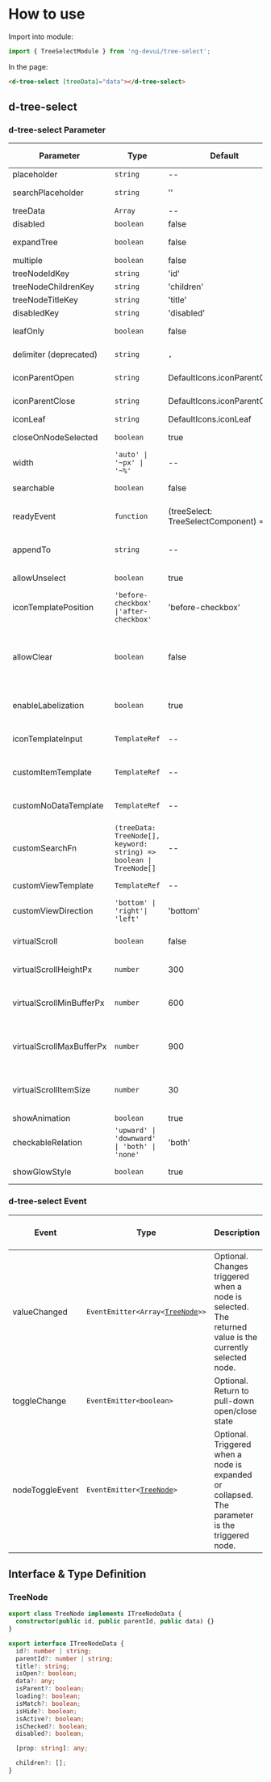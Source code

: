 # How to use

Import into module:

```ts
import { TreeSelectModule } from 'ng-devui/tree-select';
```

In the page:

```html
<d-tree-select [treeData]="data"></d-tree-select>
```

## d-tree-select

### d-tree-select Parameter

| Parameter                | Type                                                               | Default                                 | Description                                                                                                                                                                                                                                                                                          | Jump to Demo                                                                                    | Global Config |
| ------------------------ | ------------------------------------------------------------------ | --------------------------------------- | ---------------------------------------------------------------------------------------------------------------------------------------------------------------------------------------------------------------------------------------------------------------------------------------------------- | ----------------------------------------------------------------------------------------------- | ------------- |
| placeholder              | `string`                                                           | --                                      | Optional. placeholder string                                                                                                                                                                                                                                                                         | [Basic usage](demo#basic-usage)                                                                 |
| searchPlaceholder        | `string`                                                           | ''                                      | Optional. placeholder in the search text box.                                                                                                                                                                                                                                                        | [Simple search tree](demo#simple-search)                                                        |
| treeData                 | `Array`                                                            | --                                      | Required. Source data to be displayed.                                                                                                                                                                                                                                                               | [Basic usage](demo#basic-usage)                                                                 |
| disabled                 | `boolean`                                                          | false                                   | Optional. The input state is forbidden.                                                                                                                                                                                                                                                              | [Basic usage](demo#basic-usage)                                                                 |
| expandTree               | `boolean`                                                          | false                                   | Optional. indicating whether to expand the tree automatically.                                                                                                                                                                                                                                       | [Basic usage](demo#basic-usage)                                                                 |
| multiple                 | `boolean`                                                          | false                                   | Optional. It indicates the multi-choice switch.                                                                                                                                                                                                                                                      | [Basic usage](demo#basic-usage)                                                                 |
| treeNodeIdKey            | `string`                                                           | 'id'                                    | Optional. ID key name                                                                                                                                                                                                                                                                                | [Custom key](demo#keys)                                                                         |
| treeNodeChildrenKey      | `string`                                                           | 'children'                              | Optional. child node key name                                                                                                                                                                                                                                                                        | [Custom key](demo#keys)                                                                         |
| treeNodeTitleKey         | `string`                                                           | 'title'                                 | Optional. title key name                                                                                                                                                                                                                                                                             | [Custom key](demo#keys)                                                                         |
| disabledKey              | `string`                                                           | 'disabled'                              | Optional. The disabled node cannot be selected.                                                                                                                                                                                                                                                      | [Basic usage](demo#basic-usage)                                                                 |
| leafOnly                 | `boolean`                                                          | false                                   | Optional. This parameter is optional only for leaf nodes.                                                                                                                                                                                                                                            | [Only leaf nodes can be selected](demo#leaf-only)                                               |
| delimiter (deprecated)   | `string`                                                           | `,`                                     | Optional. Selected result separator (used for multiple selections)                                                                                                                                                                                                                                   |
| iconParentOpen           | `string`                                                           | DefaultIcons.iconParentOpen             | Optional. Icon when a tree node is opened                                                                                                                                                                                                                                                            | [Expand and close the icon](demo#icon-parent)                                                   |
| iconParentClose          | `string`                                                           | DefaultIcons.iconParentClose            | Optional. Icon when a tree node is closed                                                                                                                                                                                                                                                            | [Expand and close the icon](demo#icon-parent)                                                   |
| iconLeaf                 | `string`                                                           | DefaultIcons.iconLeaf                   | Optional. node icon.                                                                                                                                                                                                                                                                                 | [Custom key](demo#keys)                                                                         |
| closeOnNodeSelected      | `boolean`                                                          | true                                    | Optional. When a node is selected, the drop-down list box is disabled (only for single selection).                                                                                                                                                                                                   | [Custom key](demo#keys)                                                                         |
| width                    | `'auto' \| '~px' \| '~%'`                                          | --                                      | Optional. width of the drop-down list box                                                                                                                                                                                                                                                            | [Basic usage](demo#basic-usage)                                                                 |
| searchable               | `boolean`                                                          | false                                   | Optional. indicating whether a tree can be searched.                                                                                                                                                                                                                                                 | [Simple search tree](demo#simple-search)                                                        |
| readyEvent               | `function`                                                         | (treeSelect: TreeSelectComponent) => {} | Optional. Hook function that can be called when the component initialization is complete                                                                                                                                                                                                             | [Hook called upon completion of initialization](demo#init-hooks)                                |
| appendTo                 | `string`                                                           | --                                      | Optional. Attach the drop-down list box to the DOM selector node of the input value. If the value is empty, the drop-down list box is in the component.                                                                                                                                              | [Append To Element Capability](demo#append-to-element)                                          |
| allowUnselect            | `boolean`                                                          | true                                    | Optional. Whether to allow deselecting selected items in single-select mode.                                                                                                                                                                                                                         | [Basic usage](demo#basic-usage)                                                                 |
| iconTemplatePosition     | `'before-checkbox' \|'after-checkbox'`                             | 'before-checkbox'                       | Optional. position of the customized template                                                                                                                                                                                                                                                        | [Customizing icons and selected nodes](demo#custom-icon)                                        |
| allowClear               | `boolean`                                                          | false                                   | Optional. indicates whether to clear selected items by clicking the clear button in the text box in radio mode. The value of `allowUnselect` must be `true`. Otherwise, the experience consistency rule will be damaged. This parameter is valid only when the value of enableLabelization is false. | [Basic usage](demo#basic-usage)                                                                 |
| enableLabelization       | `boolean`                                                          | true                                    | Optional. Indicates whether to enable the tagged display effect. This parameter is enabled by default when the public cloud visual function is used.                                                                                                                                                 | [Tag-based configuration](demo#labelization)                                                    |
| iconTemplateInput        | `TemplateRef`                                                      | --                                      | Optional. Template of the customized icon                                                                                                                                                                                                                                                            | [Customizing icons and selected nodes](demo#custom-icon)                                        |
| customItemTemplate       | `TemplateRef`                                                      | --                                      | Optional. The display content of selected nodes can be customized.                                                                                                                                                                                                                                   | [Customizing icons and selected nodes](demo#custom-icon)                                        |
| customNoDataTemplate     | `TemplateRef`                                                      | --                                      | Optional. Customization of content without data. The isSearchResult parameter in the template can be used to determine whether the content is a search result.                                                                                                                                       | [Simple search tree](demo#simple-search)                                                        |
| customSearchFn           | `(treeData: TreeNode[], keyword: string) => boolean \| TreeNode[]` | --                                      | Optional. Custom search function. When true or an empty array is returned, no search result is displayed.                                                                                                                                                                                            | [Simple search tree](demo#simple-search)                                                        |
| customViewTemplate       | `TemplateRef`                                                      | --                                      | Optional. The display content of a customized region can be customized.                                                                                                                                                                                                                              | [Custom Area](demo#custom-template)                                                             |
| customViewDirection      | `'bottom' \| 'right'\| 'left'`                                     | 'bottom'                                | Optional, relative position of the customViewTemplate drop-down list box                                                                                                                                                                                                                             | [Custom Area](demo#custom-template)                                                             |
| virtualScroll            | `boolean`                                                          | false                                   | Optional. Specifies whether to enable virtual scrolling. This parameter is usually used in scenarios with a large amount of data.                                                                                                                                                                    | [Virtual scrolling] (demo#virtual-scroll)                                                       |
| virtualScrollHeightPx    | `number`                                                           | 300                                     | Optional. Set the height of the virtual scrolling content area(`px`).                                                                                                                                                                                                                                | [Virtual scroll](demo#virtual-scroll)                                                           |
| virtualScrollMinBufferPx | `number`                                                           | 600                                     | Optional. Set the minimum buffer size during virtual scrolling(`px`). For details, see https://material.angular.io/cdk/scrolling/overview#scrolling-over-fixed-size-items                                                                                                                            | [Virtual Scroll](demo#virtual-scroll)                                                           |
| virtualScrollMaxBufferPx | `number`                                                           | 900                                     | Optional. Set the maximum buffer size during virtual scrolling.(`px`) For details, see https://material.angular.io/cdk/scrolling/overview#scrolling-over-fixed-size-items                                                                                                                            | [Virtual Scroll](demo#virtual-scroll)                                                           |
| virtualScrollItemSize    | `number`                                                           | 30                                      | Optional. Set the element size in the virtual scrolling(`px`). For details, see https://material.angular.io/cdk/scrolling/overview#scrolling-over-fixed-size-items                                                                                                                                   | [Virtual Scroll](demo#virtual-scroll)                                                           |
| showAnimation            | `boolean`                                                          | true                                    | optional. Whether to enable animation.                                                                                                                                                                                                                                                               |                                                                                                 | ✔             |
| checkableRelation        | `'upward' \| 'downward' \| 'both' \| 'none'`                       | 'both'                                  | Optional. Sets the check rule of the parent-child                                                                                                                                                                                                                                                    | [Tree checkableRelation](http://devui.huawei.com/components/zh-cn/tree/demo#check-control-tree) |
| showGlowStyle            | `boolean`                                                          | true                                    | (Optional) Indicates whether to display the floating glow effect.                                                                                                                                                                                                                                    |

### d-tree-select Event

| Event           | Type                                             | Description                                                                                             | Jump to Demo                    |
| --------------- | ------------------------------------------------ | ------------------------------------------------------------------------------------------------------- | ------------------------------- |
| valueChanged    | `EventEmitter<Array<`[`TreeNode`](#treenode)`>>` | Optional. Changes triggered when a node is selected. The returned value is the currently selected node. | [Basic usage](demo#basic-usage) |
| toggleChange    | `EventEmitter<boolean>`                          | Optional. Return to pull-down open/close state                                                          | [Basic usage](demo#basic-usage) |
| nodeToggleEvent | `EventEmitter<`[`TreeNode`](#treenode)`>`        | Optional. Triggered when a node is expanded or collapsed. The parameter is the triggered node.          | [Basic usage](demo#basic-usage) |

## Interface & Type Definition

### TreeNode

```ts
export class TreeNode implements ITreeNodeData {
  constructor(public id, public parentId, public data) {}
}

export interface ITreeNodeData {
  id?: number | string;
  parentId?: number | string;
  title?: string;
  isOpen?: boolean;
  data?: any;
  isParent?: boolean;
  loading?: boolean;
  isMatch?: boolean;
  isHide?: boolean;
  isActive?: boolean;
  isChecked?: boolean;
  disabled?: boolean;

  [prop: string]: any;

  children?: [];
}
```
